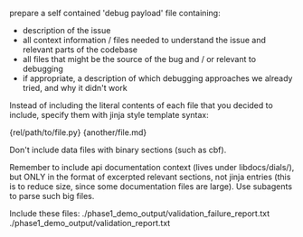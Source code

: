 prepare a self contained 'debug payload' file containing:

- description of the issue
- all context information / files needed to understand the issue and relevant parts of the codebase
- all files that might be the source of the bug and / or relevant to debugging 
- if appropriate, a description of which debugging approaches we already tried, and why it didn't work

Instead of including the literal contents of each file that you decided to include, specify them with 
jinja style template syntax:

{rel/path/to/file.py}
{another/file.md}

Don't include data files with binary sections (such as cbf).


Remember to include api documentation context (lives under libdocs/dials/), but ONLY in the format of excerpted relevant sections, not jinja entries (this is to reduce size, since some documentation files are large). Use subagents to parse such big files.

Include these files:
./phase1_demo_output/validation_failure_report.txt
./phase1_demo_output/validation_report.txt
